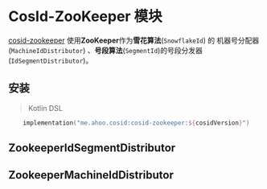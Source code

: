 # CosId-ZooKeeper 模块

[cosid-zookeeper](https://github.com/Ahoo-Wang/CosId/tree/main/cosid-zookeeper) 使用**ZooKeeper**作为**雪花算法**(`SnowflakeId`) 的 机器号分配器 (`MachineIdDistributor`) 、**号段算法**(`SegmentId`)的号段分发器 (`IdSegmentDistributor`)。

## 安装

> Kotlin DSL

``` kotlin
    implementation("me.ahoo.cosid:cosid-zookeeper:${cosidVersion}")
```

## ZookeeperIdSegmentDistributor

## ZookeeperMachineIdDistributor
